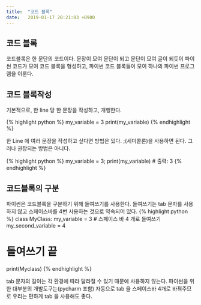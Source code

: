 ```yaml
---
title:  "코드 블록"
date:   2019-01-17 20:21:03 +0900
---
```


## 코드 블록
코드블록은 한 문단의 코드이다.
문장이 모여 문단이 되고 문단이 모여 글이 되듯이
파이썬 코드가 모여 코드 블록을 형성하고,
파이썬 코드 블록들이 모여 하나의 파이썬 프로그램을 이룬다. 


## 코드 블록작성

기본적으로, 한 line 당 한 문장을 작성하고, 개행한다.

{% highlight python %}
my_variable = 3
print(my_variable) 
{% endhighlight %}

한 Line 에 여러 문장을 작성하고 싶다면 방법은 있다. ;(세미콜론)을 사용하면 된다. 그러나 권장되는 방법은 아니다.

{% highlight python %}
my_variable = 3; print(my_variable) # 출력: 3 
{% endhighlight %}


## 코드블록의 구분
파이썬은 코드블록을 구분하기 위해 들여쓰기를 사용한다.
들여쓰기는 tab 문자를 사용하지 않고 스페이스바를 4번 사용하는 것으로 약속되어 있다.
{% highlight python %}
class MyClass:
    my_variable = 3 # 스페이스 바 4 개로 들여쓰기
    my_second_variable = 4
    
# 들여쓰기 끝
print(Myclass)
{% endhighlight %}

tab 문자의 길이는 각 환경에 따라 달라질 수 있기 때문에 사용하지 않는다.
파이썬을 위한 대부분의 개발도구는(pycharm 포함) 자동으로 tab 을 스페이스바 4개로 바꿔주므로
우리는 편하게 tab 을 사용해도 좋다.

